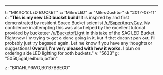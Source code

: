 ---
t: "MIKRO'S LED BUCKET"
s: "MikroLED"
a: "MikroZuchter"
d: "2017-03-11"
c: "<strong>This is my new LED bucket build!</strong> It is inspired by and first demonstrated by resident Space Bucket scientist <a href='http://www.reddit.com/r/SpaceBuckets/comments/1lmfqd/my_1st_results_56_watts_warm_white_leds_26_grams/'>/u/SuperAngryGuy</a>. My confidence in attempting this was also helped by the excellent tutorial provided by bucketeer <a href='/u/BucketOfLight'>/u/BucketofLight</a> in this take of the SAG LED Bucket. Right now I'm trying to get a clone going in it, but if that doesn't pan out, I'll probably just try bagseed again. Let me know if you have any thoughts or suggestions! <strong>Overall, I'm very pleased with how it works.</strong> I plan on ordering side LED lighting for both buckets."
v: "5633"
g: "5050,5gal,ledbulb,pcfan"

z: "B01AHLY6WO,B01B7BBEGO"
